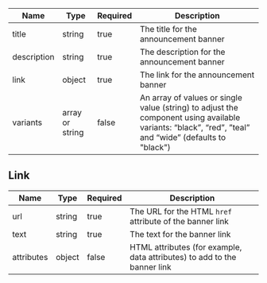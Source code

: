 | Name        | Type            | Required | Description                                                                                                                                           |
| ----------- | --------------- | -------- | ----------------------------------------------------------------------------------------------------------------------------------------------------- |
| title       | string          | true     | The title for the announcement banner                                                                                                                 |
| description | string          | true     | The description for the announcement banner                                                                                                           |
| link        | object          | true     | The link for the announcement banner                                                                                                                  |
| variants    | array or string | false    | An array of values or single value (string) to adjust the component using available variants: “black”, “red”, ”teal” and “wide” (defaults to "black") |

## Link

| Name       | Type   | Required | Description                                                              |
| ---------- | ------ | -------- | ------------------------------------------------------------------------ |
| url        | string | true     | The URL for the HTML `href` attribute of the banner link                 |
| text       | string | true     | The text for the banner link                                             |
| attributes | object | false    | HTML attributes (for example, data attributes) to add to the banner link |
